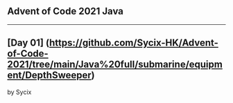 ## Advent of Code 2021 Java
---
[Day 01] (https://github.com/Sycix-HK/Advent-of-Code-2021/tree/main/Java%20full/submarine/equipment/DepthSweeper)
---
by Sycix
